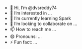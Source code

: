 - 👋 Hi, I’m @dvsreddy74
- 👀 I’m interested in ...
- 🌱 I’m currently learning Spark
- 💞️ I’m looking to collaborate on ...
- 📫 How to reach me ...
- 😄 Pronouns: ...
- ⚡ Fun fact: ...

<!---
dvsreddy74/dvsreddy74 is a ✨ special ✨ repository because its `README.md` (this file) appears on your GitHub profile.
You can click the Preview link to take a look at your changes.
--->
